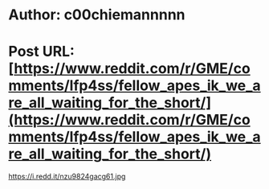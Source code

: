 # Author: c00chiemannnnn
# Post URL: [https://www.reddit.com/r/GME/comments/lfp4ss/fellow_apes_ik_we_are_all_waiting_for_the_short/](https://www.reddit.com/r/GME/comments/lfp4ss/fellow_apes_ik_we_are_all_waiting_for_the_short/)


https://i.redd.it/nzu9824gacg61.jpg